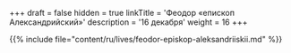 +++
draft = false
hidden = true
linkTitle = 'Феодор «епископ Александрийский»'
description = '16 декабря'
weight = 16
+++

{{% include file="content/ru/lives/feodor-episkop-aleksandriiskii.md" %}}
